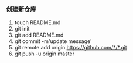 ### 创建新仓库
1. touch README.md
2. git init
3. git add README.md
4. git commit -m'update message'
5. git remote add origin https://github.com/*/*.git
6.  git push -u origin master
